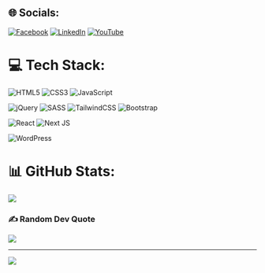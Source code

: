 
## 🌐 Socials:
[![Facebook](https://img.shields.io/badge/Facebook-%231877F2.svg?logo=Facebook&logoColor=white)](https://facebook.com/barmajli2) 
[![LinkedIn](https://img.shields.io/badge/LinkedIn-%230077B5.svg?logo=linkedin&logoColor=white)](https://linkedin.com/in/barmajli2) 
[![YouTube](https://img.shields.io/badge/YouTube-%23FF0000.svg?logo=YouTube&logoColor=white)](https://youtube.com/@barmajli2) 

# 💻 Tech Stack:
![HTML5](https://img.shields.io/badge/html5-%23E34F26.svg?style=for-the-badge&logo=html5&logoColor=white) 
![CSS3](https://img.shields.io/badge/css3-%231572B6.svg?style=for-the-badge&logo=css3&logoColor=white) 
![JavaScript](https://img.shields.io/badge/javascript-%23323330.svg?style=for-the-badge&logo=javascript&logoColor=%23F7DF1E) 

![jQuery](https://img.shields.io/badge/jquery-%230769AD.svg?style=for-the-badge&logo=jquery&logoColor=white) 
![SASS](https://img.shields.io/badge/SASS-hotpink.svg?style=for-the-badge&logo=SASS&logoColor=white) 
![TailwindCSS](https://img.shields.io/badge/tailwindcss-%2338B2AC.svg?style=for-the-badge&logo=tailwind-css&logoColor=white) 
![Bootstrap](https://img.shields.io/badge/bootstrap-%238511FA.svg?style=for-the-badge&logo=bootstrap&logoColor=white)

![React](https://img.shields.io/badge/react-%2320232a.svg?style=for-the-badge&logo=react&logoColor=%2361DAFB) 
![Next JS](https://img.shields.io/badge/Next-black?style=for-the-badge&logo=next.js&logoColor=white) 

![WordPress](https://img.shields.io/badge/WordPress-%23117AC9.svg?style=for-the-badge&logo=WordPress&logoColor=white) 
# 📊 GitHub Stats:

<!-- ttps://github-readme-stats.vercel.app/api?username=barmajli2&theme=dark&hide_border=true&include_all_commits=false&count_private=false -->
![](https://camo.githubusercontent.com/77d3ccf63f96142103f1827ca1af67258b3dffea4e545ae7a0df89013c9d25d0/68747470733a2f2f6769746875622d726561646d652d73746174732e76657263656c2e6170702f6170693f757365726e616d653d6261726d616a6c6932267468656d653d6461726b26686964655f626f726465723d7472756526696e636c7564655f616c6c5f636f6d6d6974733d66616c736526636f756e745f707269766174653d66616c7365)<br/>


### ✍️ Random Dev Quote
![](https://quotes-github-readme.vercel.app/api?type=horizontal&theme=radical)

---
[![](https://visitcount.itsvg.in/api?id=barmajli2&icon=0&color=0)](https://visitcount.itsvg.in)

<!-- Proudly created with GPRM ( https://gprm.itsvg.in ) -->
